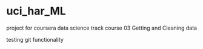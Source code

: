 uci_har_ML
==========

project for coursera data science track course 03 Getting and Cleaning data

testing git functionality